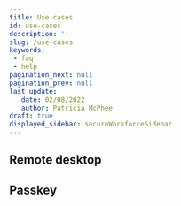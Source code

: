 ```yaml
---
title: Use cases
id: use-cases
description: ''
slug: /use-cases 
keywords: 
 - faq
 - help
pagination_next: null
pagination_prev: null
last_update: 
   date: 02/08/2022
   author: Patricia McPhee
draft: true
displayed_sidebar: secureWorkforceSidebar
---
```


## Remote desktop 

## Passkey

